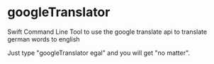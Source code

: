 # googleTranslator
Swift Command Line Tool to use the google translate api to translate german words to english

Just type "googleTranslator egal" and you will get "no matter".
